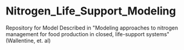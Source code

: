 # Nitrogen_Life_Support_Modeling
Repository for Model Described in "Modeling approaches to nitrogen management   for food production in closed, life-support systems" (Wallentine, et. al)
